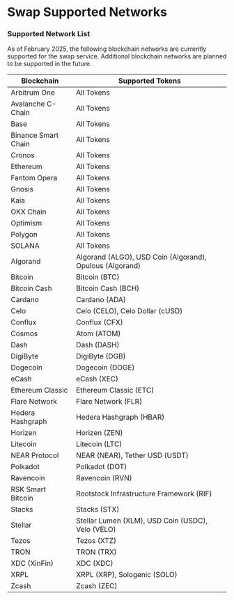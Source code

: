 # Swap Supported Networks

### Supported Network List

As of February 2025, the following blockchain networks are currently supported for the swap service. Additional blockchain networks are planned to be supported in the future.

| Blockchain          | Supported Tokens                                         |
| ------------------- | -------------------------------------------------------- |
| Arbitrum One        | All Tokens                                               |
| Avalanche C-Chain   | All Tokens                                               |
| Base                | All Tokens                                               |
| Binance Smart Chain | All Tokens                                               |
| Cronos              | All Tokens                                               |
| Ethereum            | All Tokens                                               |
| Fantom Opera        | All Tokens                                               |
| Gnosis              | All Tokens                                               |
| Kaia                | All Tokens                                               |
| OKX Chain           | All Tokens                                               |
| Optimism            | All Tokens                                               |
| Polygon             | All Tokens                                               |
| SOLANA              | All Tokens                                               |
| Algorand            | Algorand (ALGO), USD Coin (Algorand), Opulous (Algorand) |
| Bitcoin             | Bitcoin (BTC)                                            |
| Bitcoin Cash        | Bitcoin Cash (BCH)                                       |
| Cardano             | Cardano (ADA)                                            |
| Celo                | Celo (CELO), Celo Dollar (cUSD)                          |
| Conflux             | Conflux (CFX)                                            |
| Cosmos              | Atom (ATOM)                                              |
| Dash                | Dash (DASH)                                              |
| DigiByte            | DigiByte (DGB)                                           |
| Dogecoin            | Dogecoin (DOGE)                                          |
| eCash               | eCash (XEC)                                              |
| Ethereum Classic    | Ethereum Classic (ETC)                                   |
| Flare Network       | Flare Network (FLR)                                      |
| Hedera Hashgraph    | Hedera Hashgraph (HBAR)                                  |
| Horizen             | Horizen (ZEN)                                            |
| Litecoin            | Litecoin (LTC)                                           |
| NEAR Protocol       | NEAR (NEAR), Tether USD (USDT)                           |
| Polkadot            | Polkadot (DOT)                                           |
| Ravencoin           | Ravencoin (RVN)                                          |
| RSK Smart Bitcoin   | Rootstock Infrastructure Framework (RIF)                 |
| Stacks              | Stacks (STX)                                             |
| Stellar             | Stellar Lumen (XLM), USD Coin (USDC), Velo (VELO)        |
| Tezos               | Tezos (XTZ)                                              |
| TRON                | TRON (TRX)                                               |
| XDC (XinFin)        | XDC (XDC)                                                |
| XRPL                | XRPL (XRP), Sologenic (SOLO)                             |
| Zcash               | Zcash (ZEC)                                              |
